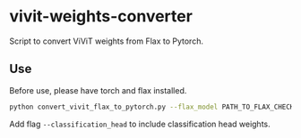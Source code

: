 # vivit-weights-converter
Script to convert ViViT weights from Flax to Pytorch.

## Use

Before use, please have torch and flax installed.

```sh
python convert_vivit_flax_to_pytorch.py --flax_model PATH_TO_FLAX_CHECKPOINT --output_model_name TORCH_MODEL_NAME
```

Add flag `--classification_head` to include classification head weights.